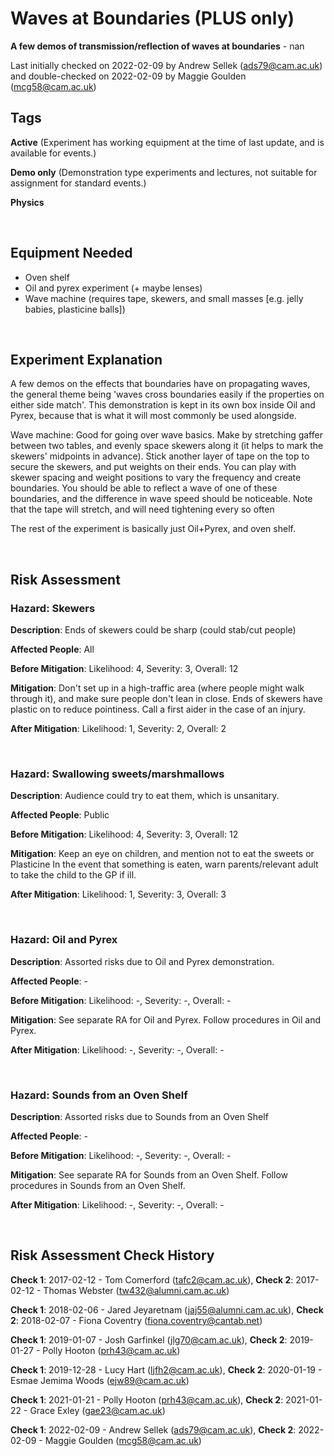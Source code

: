 # Waves at Boundaries (PLUS only)

**A few demos of transmission/reflection of waves at boundaries** - nan

Last initially checked on 2022-02-09 by Andrew Sellek (ads79@cam.ac.uk) and double-checked on 2022-02-09 by Maggie Goulden (mcg58@cam.ac.uk)

## Tags
<!--- Start Tags (DO NOT REMOVE THIS COMMENT) --->

**Active** (Experiment has working equipment at the time of last update, and is available for events.)

**Demo only** (Demonstration type experiments and lectures, not suitable for assignment for standard events.)

**Physics**
<!--- End Tags (DO NOT REMOVE THIS COMMENT) --->

<br/>

## Equipment Needed 
- Oven shelf
- Oil and pyrex experiment (+ maybe lenses)
- Wave machine (requires tape, skewers, and small masses [e.g. jelly babies, plasticine balls])

<br/>

## Experiment Explanation 

A few demos on the effects that boundaries have on propagating waves, the general theme being 'waves cross boundaries easily if the properties on either side match'. This demonstration is kept in its own box inside Oil and Pyrex, because that is what it will most commonly be used alongside.

Wave machine:
Good for going over wave basics. Make by stretching gaffer between two tables, and evenly space skewers along it (it helps to mark the skewers' midpoints in advance). Stick another layer of tape on the top to secure the skewers, and put weights on their ends. You can play with skewer spacing and weight positions to vary the frequency and create boundaries. You should be able to reflect a wave of one of these boundaries, and the difference in wave speed should be noticeable. Note that the tape will stretch, and will need tightening every so often

The rest of the experiment is basically just Oil+Pyrex, and oven shelf.


<br/>

## Risk Assessment

### **Hazard**: Skewers

**Description**: Ends of skewers could be sharp (could stab/cut people)

**Affected People**: All

**Before Mitigation**: Likelihood: 4, Severity: 3, Overall: 12

**Mitigation**: Don't set up in a high-traffic area (where people might walk through it), and make sure people don't lean in close. Ends of skewers have plastic on to reduce pointiness.
Call a first aider in the case of an injury.

**After Mitigation**: Likelihood: 1, Severity: 2, Overall: 2

<br/>

### **Hazard**: Swallowing sweets/marshmallows

**Description**: Audience could try to eat them, which is unsanitary.

**Affected People**: Public

**Before Mitigation**: Likelihood: 4, Severity: 3, Overall: 12

**Mitigation**: Keep an eye on children, and mention not to eat the sweets or Plasticine
In the event that something is eaten, warn parents/relevant adult to take the child to the GP if ill.

**After Mitigation**: Likelihood: 1, Severity: 3, Overall: 3

<br/>

### **Hazard**: Oil and Pyrex

**Description**: Assorted risks due to Oil and Pyrex demonstration.

**Affected People**: -

**Before Mitigation**: Likelihood: -, Severity: -, Overall: -

**Mitigation**: See separate RA for Oil and Pyrex.
Follow procedures in Oil and Pyrex.

**After Mitigation**: Likelihood: -, Severity: -, Overall: -

<br/>

### **Hazard**: Sounds from an Oven Shelf

**Description**: Assorted risks due to Sounds from an Oven Shelf

**Affected People**: -

**Before Mitigation**: Likelihood: -, Severity: -, Overall: -

**Mitigation**: See separate RA for Sounds from an Oven Shelf.
Follow procedures in Sounds from an Oven Shelf.

**After Mitigation**: Likelihood: -, Severity: -, Overall: -

<br/>

## Risk Assessment Check History 

**Check 1**: 2017-02-12 - Tom Comerford (tafc2@cam.ac.uk), **Check 2**: 2017-02-12 - Thomas Webster (tw432@alumni.cam.ac.uk)

**Check 1**: 2018-02-06 - Jared Jeyaretnam (jaj55@alumni.cam.ac.uk), **Check 2**: 2018-02-07 - Fiona Coventry (fiona.coventry@cantab.net)

**Check 1**: 2019-01-07 - Josh Garfinkel (jlg70@cam.ac.uk), **Check 2**: 2019-01-27 - Polly Hooton (prh43@cam.ac.uk)

**Check 1**: 2019-12-28 - Lucy Hart (ljfh2@cam.ac.uk), **Check 2**: 2020-01-19 - Esmae Jemima Woods (ejw89@cam.ac.uk)

**Check 1**: 2021-01-21 - Polly Hooton (prh43@cam.ac.uk), **Check 2**: 2021-01-22 - Grace Exley (gae23@cam.ac.uk)

**Check 1**: 2022-02-09 - Andrew Sellek (ads79@cam.ac.uk), **Check 2**: 2022-02-09 - Maggie Goulden (mcg58@cam.ac.uk)